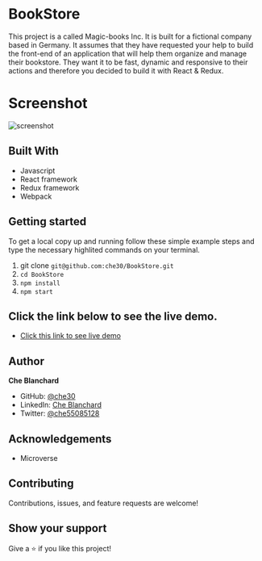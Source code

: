 # BookStore
This project is a called Magic-books Inc. It is built for a fictional company based in Germany. It assumes that they have requested your help to build the front-end of an application that will help them organize and manage their bookstore. They want it to be fast, dynamic and responsive to their actions and therefore you decided to build it with React & Redux.
# Screenshot
![screenshot]('./assets/img/bookstore.png') 
## Built With
- Javascript
- React framework
- Redux framework
- Webpack

## Getting started
   To get a local copy up and running follow these simple example steps and type the necessary  highlited commands on your terminal.
   1. git clone `git@github.com:che30/BookStore.git`
   2. `cd BookStore`
   3. `npm install`
   4. `npm start`

## Click the link below to see the live demo.
- [Click this link to see live demo](https://blanco-book-store.herokuapp.com/)

## Author
**Che Blanchard**
- GitHub: [@che30](https://github.com/che30)
- LinkedIn: [Che Blanchard](https://www.linkedin.com/in/che-nsoh-9455271b0/)
- Twitter: [@che55085128](https://twitter.com/che55085128)
## Acknowledgements
- Microverse
##  Contributing

Contributions, issues, and feature requests are welcome!

## Show your support

Give a ⭐️ if you like this project!